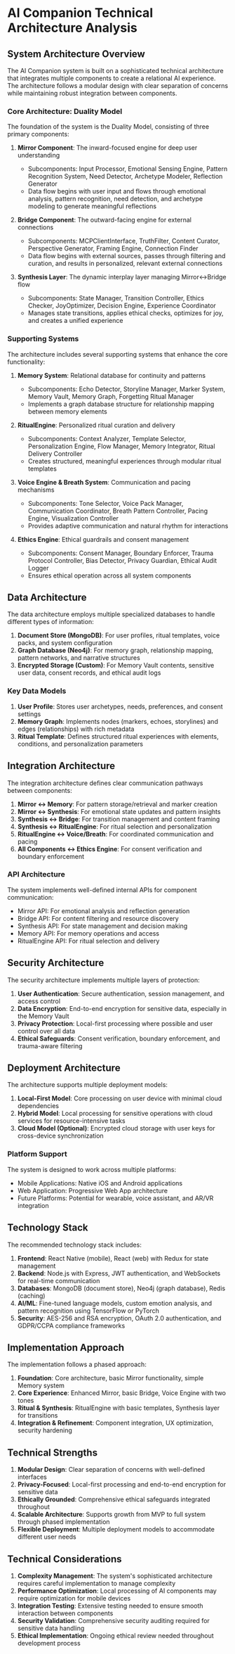 # AI Companion Technical Architecture Analysis

## System Architecture Overview

The AI Companion system is built on a sophisticated technical architecture that integrates multiple components to create a relational AI experience. The architecture follows a modular design with clear separation of concerns while maintaining robust integration between components.

### Core Architecture: Duality Model

The foundation of the system is the Duality Model, consisting of three primary components:

1. **Mirror Component**: The inward-focused engine for deep user understanding
   - Subcomponents: Input Processor, Emotional Sensing Engine, Pattern Recognition System, Need Detector, Archetype Modeler, Reflection Generator
   - Data flow begins with user input and flows through emotional analysis, pattern recognition, need detection, and archetype modeling to generate meaningful reflections

2. **Bridge Component**: The outward-facing engine for external connections
   - Subcomponents: MCPClientInterface, TruthFilter, Content Curator, Perspective Generator, Framing Engine, Connection Finder
   - Data flow begins with external sources, passes through filtering and curation, and results in personalized, relevant external connections

3. **Synthesis Layer**: The dynamic interplay layer managing Mirror↔Bridge flow
   - Subcomponents: State Manager, Transition Controller, Ethics Checker, JoyOptimizer, Decision Engine, Experience Coordinator
   - Manages state transitions, applies ethical checks, optimizes for joy, and creates a unified experience

### Supporting Systems

The architecture includes several supporting systems that enhance the core functionality:

1. **Memory System**: Relational database for continuity and patterns
   - Subcomponents: Echo Detector, Storyline Manager, Marker System, Memory Vault, Memory Graph, Forgetting Ritual Manager
   - Implements a graph database structure for relationship mapping between memory elements

2. **RitualEngine**: Personalized ritual curation and delivery
   - Subcomponents: Context Analyzer, Template Selector, Personalization Engine, Flow Manager, Memory Integrator, Ritual Delivery Controller
   - Creates structured, meaningful experiences through modular ritual templates

3. **Voice Engine & Breath System**: Communication and pacing mechanisms
   - Subcomponents: Tone Selector, Voice Pack Manager, Communication Coordinator, Breath Pattern Controller, Pacing Engine, Visualization Controller
   - Provides adaptive communication and natural rhythm for interactions

4. **Ethics Engine**: Ethical guardrails and consent management
   - Subcomponents: Consent Manager, Boundary Enforcer, Trauma Protocol Controller, Bias Detector, Privacy Guardian, Ethical Audit Logger
   - Ensures ethical operation across all system components

## Data Architecture

The data architecture employs multiple specialized databases to handle different types of information:

1. **Document Store (MongoDB)**: For user profiles, ritual templates, voice packs, and system configuration
2. **Graph Database (Neo4j)**: For memory graph, relationship mapping, pattern networks, and narrative structures
3. **Encrypted Storage (Custom)**: For Memory Vault contents, sensitive user data, consent records, and ethical audit logs

### Key Data Models

1. **User Profile**: Stores user archetypes, needs, preferences, and consent settings
2. **Memory Graph**: Implements nodes (markers, echoes, storylines) and edges (relationships) with rich metadata
3. **Ritual Template**: Defines structured ritual experiences with elements, conditions, and personalization parameters

## Integration Architecture

The integration architecture defines clear communication pathways between components:

1. **Mirror ↔ Memory**: For pattern storage/retrieval and marker creation
2. **Mirror ↔ Synthesis**: For emotional state updates and pattern insights
3. **Synthesis ↔ Bridge**: For transition management and content framing
4. **Synthesis ↔ RitualEngine**: For ritual selection and personalization
5. **RitualEngine ↔ Voice/Breath**: For coordinated communication and pacing
6. **All Components ↔ Ethics Engine**: For consent verification and boundary enforcement

### API Architecture

The system implements well-defined internal APIs for component communication:
- Mirror API: For emotional analysis and reflection generation
- Bridge API: For content filtering and resource discovery
- Synthesis API: For state management and decision making
- Memory API: For memory operations and access
- RitualEngine API: For ritual selection and delivery

## Security Architecture

The security architecture implements multiple layers of protection:

1. **User Authentication**: Secure authentication, session management, and access control
2. **Data Encryption**: End-to-end encryption for sensitive data, especially in the Memory Vault
3. **Privacy Protection**: Local-first processing where possible and user control over all data
4. **Ethical Safeguards**: Consent verification, boundary enforcement, and trauma-aware filtering

## Deployment Architecture

The architecture supports multiple deployment models:

1. **Local-First Model**: Core processing on user device with minimal cloud dependencies
2. **Hybrid Model**: Local processing for sensitive operations with cloud services for resource-intensive tasks
3. **Cloud Model (Optional)**: Encrypted cloud storage with user keys for cross-device synchronization

### Platform Support

The system is designed to work across multiple platforms:
- Mobile Applications: Native iOS and Android applications
- Web Application: Progressive Web App architecture
- Future Platforms: Potential for wearable, voice assistant, and AR/VR integration

## Technology Stack

The recommended technology stack includes:

1. **Frontend**: React Native (mobile), React (web) with Redux for state management
2. **Backend**: Node.js with Express, JWT authentication, and WebSockets for real-time communication
3. **Databases**: MongoDB (document store), Neo4j (graph database), Redis (caching)
4. **AI/ML**: Fine-tuned language models, custom emotion analysis, and pattern recognition using TensorFlow or PyTorch
5. **Security**: AES-256 and RSA encryption, OAuth 2.0 authentication, and GDPR/CCPA compliance frameworks

## Implementation Approach

The implementation follows a phased approach:

1. **Foundation**: Core architecture, basic Mirror functionality, simple Memory system
2. **Core Experience**: Enhanced Mirror, basic Bridge, Voice Engine with two tones
3. **Ritual & Synthesis**: RitualEngine with basic templates, Synthesis layer for transitions
4. **Integration & Refinement**: Component integration, UX optimization, security hardening

## Technical Strengths

1. **Modular Design**: Clear separation of concerns with well-defined interfaces
2. **Privacy-Focused**: Local-first processing and end-to-end encryption for sensitive data
3. **Ethically Grounded**: Comprehensive ethical safeguards integrated throughout
4. **Scalable Architecture**: Supports growth from MVP to full system through phased implementation
5. **Flexible Deployment**: Multiple deployment models to accommodate different user needs

## Technical Considerations

1. **Complexity Management**: The system's sophisticated architecture requires careful implementation to manage complexity
2. **Performance Optimization**: Local processing of AI components may require optimization for mobile devices
3. **Integration Testing**: Extensive testing needed to ensure smooth interaction between components
4. **Security Validation**: Comprehensive security auditing required for sensitive data handling
5. **Ethical Implementation**: Ongoing ethical review needed throughout development process
